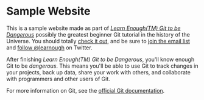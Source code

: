 # Sample Website

This is a sample website made as part of [*Learn Enough(TM)  Git to be Dangerous*](http://learnough.com/git-tutorial) possibly the greatest beginner Git tutorial in the history of the Universe. You should totally [check it out](http://learnough.com/git-tutorial), and be sure to [join the email list](http://learnenough.com/#email_list) and [follow @learnough](http://twitter.com/learnenough) on Twitter.

After finishing *Learn Enough(TM) Git to be Dangerous*, you'll know enough Git to be *dangerous*. This means you'll be able to use Git to track changes in your projects, back up data, share your work with others, and collaborate with programmers and other users of Git.

For more information on Git, see the
[official Git documentation](https://git-scm.com/).
